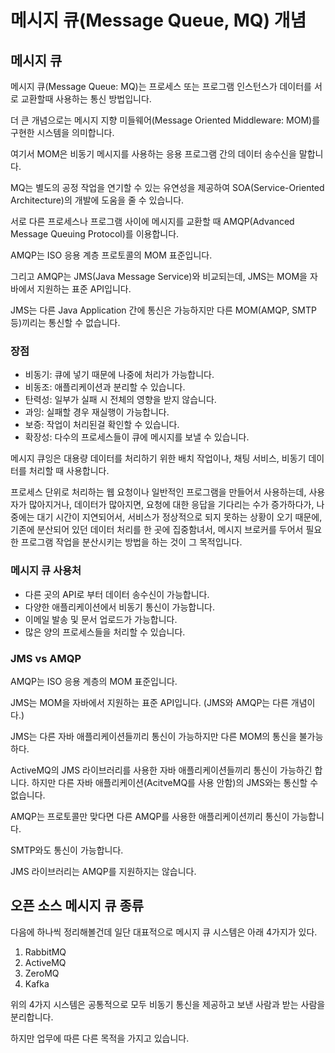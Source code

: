 # 메시지 큐(Message Queue, MQ) 개념

## 메시지 큐

메시지 큐(Message Queue: MQ)는 프로세스 또는 프로그램 인스턴스가 데이터를 서로 교환할때 사용하는 통신 방법입니다.

더 큰 개념으로는 메시지 지향 미들웨어(Message Oriented Middleware: MOM)를 구현한 시스템을 의미합니다.

여기서 MOM은 비동기 메시지를 사용하는 응용 프로그램 간의 데이터 송수신을 말합니다.

MQ는 별도의 공정 작업을 연기할 수 있는 유연성을 제공하여 SOA(Service-Oriented Architecture)의 개발에 도움을 줄 수 있습니다.

서로 다른 프로세스나 프로그램 사이에 메시지를 교환할 때 AMQP(Advanced Message Queuing Protocol)를 이용합니다.

AMQP는 ISO 응용 계층 프로토콜의 MOM 표준입니다.

그리고 AMQP는 JMS(Java Message Service)와 비교되는데, JMS는 MOM을 자바에서 지원하는 표준 API입니다.

JMS는 다른 Java Application 간에 통신은 가능하지만 다른 MOM(AMQP, SMTP등)끼리는 통신할 수 없습니다.

### 장점

- 비동기: 큐에 넣기 때문에 나중에 처리가 가능합니다.
- 비동조: 애플리케이션과 분리할 수 있습니다.
- 탄력성: 일부가 실패 시 전체의 영향을 받지 않습니다.
- 과잉: 실패할 경우 재실행이 가능합니다.
- 보증: 작업이 처리된걸 확인할 수 있습니다.
- 확장성: 다수의 프로세스들이 큐에 메시지를 보낼 수 있습니다.

메시지 큐잉은 대용량 데이터를 처리하기 위한 배치 작업이나, 채팅 서비스, 비동기 데이터를 처리할 때 사용합니다.
  
프로세스 단위로 처리하는 웹 요청이나 일반적인 프로그램을 만들어서 사용하는데, 사용자가 많아지거나, 데이터가 많아지면, 요청에 대한 응답을 기다리는 수가 증가하다가, 나중에는 대기 시간이 지연되어서, 서비스가 정상적으로 되지 못하는 상황이 오기 때문에, 기존에 분산되어 있던 데이터 처리를 한 곳에 집중함녀서, 메시지 브로커를 두어서 필요한 프로그램 작업을 분산시키는 방법을 하는 것이 그 목적입니다.

### 메시지 큐 사용처

- 다른 곳의 API로 부터 데이터 송수신이 가능합니다.
- 다양한 애플리케이션에서 비동기 통신이 가능합니다.
- 이메일 발송 및 문서 업로드가 가능합니다.
- 많은 양의 프로세스들을 처리할 수 있습니다.

### JMS vs AMQP

AMQP는 ISO 응용 계층의 MOM 표준입니다.
  
JMS는 MOM을 자바에서 지원하는 표준 API입니다. (JMS와 AMQP는 다른 개념이다.)

JMS는 다른 자바 애플리케이션들끼리 통신이 가능하지만 다른 MOM의 통신을 불가능하다.

ActiveMQ의 JMS 라이브러리를 사용한 자바 애플리케이션들끼리 통신이 가능하긴 합니다. 하지만 다른 자바 애플리케이션(AcitveMQ를 사용 안함)의 JMS와는 통신할 수 없습니다.

AMQP는 프로토콜만 맞다면 다른 AMQP를 사용한 애플리케이션끼리 통신이 가능합니다.

SMTP와도 통신이 가능합니다.

JMS 라이브러리는 AMQP를 지원하지는 않습니다.

## 오픈 소스 메시지 큐 종류

다음에 하나씩 정리해볼건데 일단 대표적으로 메시지 큐 시스템은 아래 4가지가 있다.

1. RabbitMQ
2. ActiveMQ
3. ZeroMQ
4. Kafka

위의 4가지 시스템은 공통적으로 모두 비동기 통신을 제공하고 보낸 사람과 받는 사람을 분리합니다.

하지만 업무에 따른 다른 목적을 가지고 있습니다.